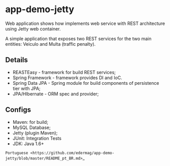 app-demo-jetty
===============

Web application shows how implements web service with REST architecture using Jetty web container.

A simple application that exposes two REST services for the two main entities: Veiculo and Multa (traffic penalty).

Details
-------
* REASTEasy - framework for build REST services;
* Spring Framework - framework provides DI and IoC.
* Spring Data JPA - Spring module for build components of persistence tier with JPA;
* JPA/HIbernate - ORM spec and provider;

Configs
-------
* Maven: for build;
* MySQL Database;
* Jetty (plugin Maven);
* JUnit: Integration Tests
* JDK: Java 1.6+

`Portuguese <https://github.com/edermag/app-demo-jetty/blob/master/README_pt_BR.md>`_
